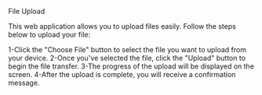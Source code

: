 

File Upload

This web application allows you to upload files easily. Follow the steps below to upload your file:

1-Click the "Choose File" button to select the file you want to upload from your device.
2-Once you've selected the file, click the "Upload" button to begin the file transfer.
3-The progress of the upload will be displayed on the screen.
4-After the upload is complete, you will receive a confirmation message.